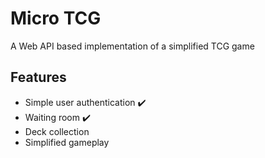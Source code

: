 # Micro TCG
A Web API based implementation of a simplified TCG game

## Features
* Simple user authentication :heavy_check_mark:
* Waiting room :heavy_check_mark:
* Deck collection
* Simplified gameplay
